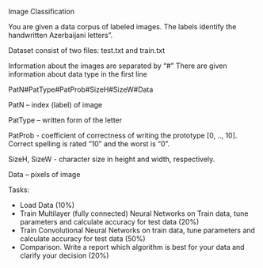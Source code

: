 Image Classification

 

You are given a data corpus of labeled images. The labels identify the handwritten Azerbaijani letters”.

 

Dataset consist of two files: test.txt and train.txt

Information about the images are separated by  “#”
There are given information about data type in the first line

PatN#PatType#PatProb#SizeH#SizeW#Data

PatN – index (label) of image

PatType – written form of the letter

PatProb - coefficient of correctness of writing the prototype [0, .., 10]. Correct spelling is rated “10” and the worst is “0”.

SizeH, SizeW - character size in height and width, respectively.

Data – pixels of image

 

Tasks:

- Load Data (10%)
- Train Multilayer (fully connected) Neural Networks on Train data, tune parameters and calculate accuracy for test data (20%)
- Train Convolutional Neural Networks on train data, tune parameters and calculate accuracy for test data  (50%)
- Comparison. Write a report which algorithm is best for your data and clarify your decision (20%)
